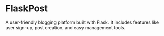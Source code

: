 # FlaskPost
A user-friendly blogging platform built with Flask. It includes features like user sign-up, post creation, and easy management tools.
